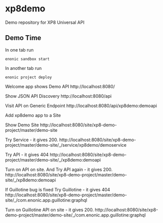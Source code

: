 # xp8demo
Demo repository for XP8 Universal API

## Demo Time

In one tab run 
        
    enonic sandbox start

In another tab run

    enonic project deploy

Welcome app shows Demo API
http://localhost:8080/

Show JSON API Discovery 
http://localhost:8080/api

Visit API on Generic Endpoint
http://localhost:8080/api/xp8demo:demoapi

Add xp8demo app to a Site

Show Demo Site
http://localhost:8080/site/xp8-demo-project/master/demo-site

Try Service - it gives 200.
http://localhost:8080/site/xp8-demo-project/master/demo-site/_/service/xp8demo/demoservice

Try API - it gives 404
http://localhost:8080/site/xp8-demo-project/master/demo-site/_/xp8demo:demoapi

Turn on API on site. And Try API again - it gives 200.
http://localhost:8080/site/xp8-demo-project/master/demo-site/_/xp8demo:demoapi


If Guillotine bug is fixed
Try Guillotine - it gives 404
http://localhost:8080/site/xp8-demo-project/master/demo-site/_/com.enonic.app.guillotine:graphql

Turn on Guillotine API on site - it gives 200.
http://localhost:8080/site/xp8-demo-project/master/demo-site/_/com.enonic.app.guillotine:graphql
 

